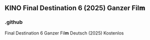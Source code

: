 ## KINO Final Destination 6 (2025) Ganzer Fil𝐦

### .github

Final Destination 6 Ganzer Fil𝐦 Deutsch (2025) Kostenlos
